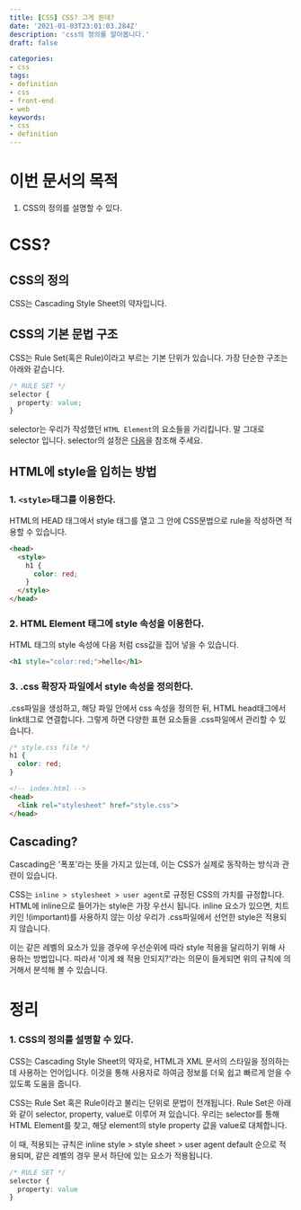 ```yaml
---
title: [CSS] CSS? 그게 뭔데?
date: '2021-01-03T23:01:03.284Z'
description: 'css의 정의를 알아봅니다.'
draft: false

categories:
- css
tags:
- definition
- css
- front-end
- web
keywords:
- css
- definition
---
```

# 이번 문서의 목적
1. CSS의 정의를 설명할 수 있다.

# CSS?
## CSS의 정의
CSS는 Cascading Style Sheet의 약자입니다.

## CSS의 기본 문법 구조
CSS는 Rule Set(혹은 Rule)이라고 부르는 기본 단위가 있습니다. 가장 단순한 구조는 아래와 같습니다.

```CSS
/* RULE SET */
selector {
  property: value;
}
```
selector는 우리가 작성했던 `HTML Element`의 요소들을 가리킵니다. 말 그대로 selector 입니다. selector의 설정은 [다음](https://developer.mozilla.org/ko/docs/Web/CSS/CSS_Selectors)을 참조해 주세요.

## HTML에 style을 입히는 방법
### 1. `<style>`태그를 이용한다.
HTML의 HEAD 태그에서 style 태그를 열고 그 안에 CSS문법으로 rule을 작성하면 적용할 수 있습니다.
```HTML
<head>
  <style>
    h1 {
      color: red;
    }
  </style>
</head>
```

### 2. HTML Element 태그에 style 속성을 이용한다.
HTML 태그의 style 속성에 다음 처럼 css값을 집어 넣을 수 있습니다.
```HTML
<h1 style="color:red;">hello</h1>
```

### 3. .css 확장자 파일에서 style 속성을 정의한다.
.css파일을 생성하고, 해당 파일 안에서 css 속성을 정의한 뒤, HTML head태그에서 link태그로 연결합니다. 그렇게 하면 다양한 표현 요소들을 .css파일에서 관리할 수 있습니다.
``` CSS
/* style.css file */
h1 {
  color: red;
}
```
``` HTML
<!-- index.html -->
<head>
  <link rel="stylesheet" href="style.css">
</head>
```

## Cascading?

Cascading은 '폭포'라는 뜻을 가지고 있는데, 이는 CSS가 실제로 동작하는 방식과 관련이 있습니다.

CSS는 `inline > stylesheet > user agent`로 규정된 CSS의 가치를 규정합니다. HTML에 inline으로 들어가는 style은 가장 우선시 됩니다. inline 요소가 있으면, 치트키인 !(important)를 사용하지 않는 이상 우리가 .css파일에서 선언한 style은 적용되지 않습니다.

이는 같은 레벨의 요소가 있을 경우에 우선순위에 따라 style 적용을 달리하기 위해 사용하는 방법입니다. 따라서 '이게 왜 적용 안되지?'라는 의문이 들게되면 위의 규칙에 의거해서 분석해 볼 수 있습니다.

# 정리
### 1. CSS의 정의를 설명할 수 있다.
CSS는 Cascading Style Sheet의 약자로, HTML과 XML 문서의 스타일을 정의하는데 사용하는 언어입니다. 이것을 통해 사용자로 하여금 정보를 더욱 쉽고 빠르게 얻을 수 있도록 도움을 줍니다.

CSS는 Rule Set 혹은 Rule이라고 불리는 단위로 문법이 전개됩니다. Rule Set은 아래와 같이 selector, property, value로 이루어 져 있습니다. 우리는 selector를 통해 HTML Element를 찾고, 해당 element의 style property 값을 value로 대체합니다.

 이 때, 적용되는 규칙은 inline style > style sheet > user agent default 순으로 적용되며, 같은 레벨의 경우 문서 하단에 있는 요소가 적용됩니다. 

```CSS
/* RULE SET */
selector {
  property: value
}
```
